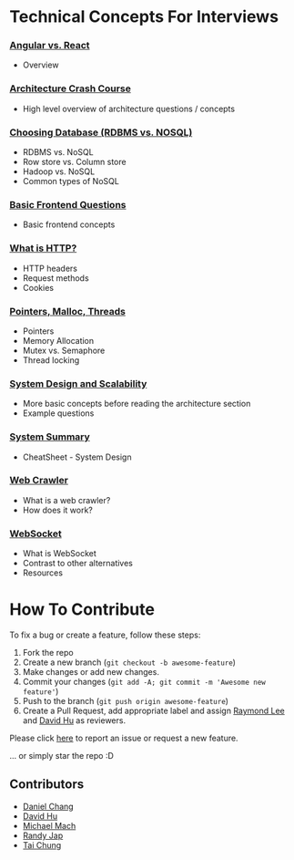 # Technical Concepts For Interviews

### [Angular vs. React](/AngularVReact.md)
- Overview

### [Architecture Crash Course](/Architecture.md)
- High level overview of architecture questions / concepts

### [Choosing Database (RDBMS vs. NOSQL)](/ChoosingDB.md)
- RDBMS vs. NoSQL
- Row store vs. Column store
- Hadoop vs. NoSQL
- Common types of NoSQL

### [Basic Frontend Questions](/Frontend.md)
- Basic frontend concepts

### [What is HTTP?](/HTTP.md)
- HTTP headers
- Request methods
- Cookies

### [Pointers, Malloc, Threads](/Memory.md)
- Pointers
- Memory Allocation
- Mutex vs. Semaphore
- Thread locking

### [System Design and Scalability](/SystemDesign.md)
- More basic concepts before reading the architecture section
- Example questions

### [System Summary](/SystemSummary.md)
- CheatSheet - System Design

### [Web Crawler](/WebCrawler.md)
- What is a web crawler?
- How does it work?

### [WebSocket](/WebSocket.md)
- What is WebSocket
- Contrast to other alternatives
- Resources

# How To Contribute

To fix a bug or create a feature, follow these steps:

1. Fork the repo
2. Create a new branch (`git checkout -b awesome-feature`)
3. Make changes or add new changes.
5. Commit your changes (`git add -A; git commit -m 'Awesome new feature'`)
6. Push to the branch (`git push origin awesome-feature`)
7. Create a Pull Request, add appropriate label and assign [Raymond Lee](https://www.github.com/rlee0525) and [David Hu](https://www.github.com/davidhu2000) as reviewers.

Please click [here](https://github.com/rlee0525/TechnicalConceptsForInterviews/issues/new) to report an issue or request a new feature.

... or simply star the repo :D

## Contributors
- [Daniel Chang](https://github.com/DanielLChang)
- [David Hu](https://github.com/davidhu2000)
- [Michael Mach](https://github.com/mike591)
- [Randy Jap](https://github.com/randyjap)
- [Tai Chung](https://github.com/tchung1118)
